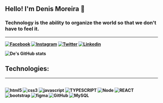 ## <b> Hello! I'm Denis Moreira 👋 

### Technology is the ability to organize the world so that we don't have to feel it. 

<hr>

[![Facebook](https://img.shields.io/badge/Facebook-1877F2?style=for-the-badge&logo=facebook&logoColor=white)](https://www.facebook.com/denis.silva.5667/)
[![Instagram](https://img.shields.io/badge/Instagram-E4405F?style=for-the-badge&logo=instagram&logoColor=white)](https://www.instagram.com/deenismoreira/)
[![Twitter](https://img.shields.io/badge/Twitter-1DA1F2?style=for-the-badge&logo=twitter&logoColor=white)](https://twitter.com/deenis_sm)
[![Linkedin](https://img.shields.io/badge/LinkedIn-0077B5?style=for-the-badge&logo=linkedin&logoColor=white)](https://www.linkedin.com/in/denis-moreira-6888991a2/)

![De's GitHub stats](https://github-readme-stats.vercel.app/api?username=Denis-moreira98&show_icons=true&theme=radical)

## <b> Technologies:
<hr>
<div style="display: inline_block"><br/>
<img aling="center" alt=html5 src="https://img.shields.io/badge/HTML5-E34F26?style=for-the-badge&logo=html5&logoColor=white">
<img aling="center" alt=css3 src="https://img.shields.io/badge/CSS3-1572B6?style=for-the-badge&logo=css3&logoColor=white">
<img aling="center" alt=javascript src="https://img.shields.io/badge/JavaScript-F7DF1E?style=for-the-badge&logo=javascript&logoColor=black">
<img aling="center" alt=TYPESCRIPT src="https://img.shields.io/badge/TypeScript-007ACC?style=for-the-badge&logo=typescript&logoColor=white">
<img aling="center" alt=Node src="https://img.shields.io/badge/Node.js-43853D?style=for-the-badge&logo=node.js&logoColor=white">
<img aling="center" alt=REACT src="https://img.shields.io/badge/React-20232A?style=for-the-badge&logo=react&logoColor=61DAFB">
<img aling="center" alt=bootstrap src="https://img.shields.io/badge/Bootstrap-563D7C?style=for-the-badge&logo=bootstrap&logoColor=white">
<img aling="center" alt=figma src="https://img.shields.io/badge/Figma-F24E1E?style=for-the-badge&logo=figma&logoColor=white">
<img aling="center" alt=GitHub src="https://img.shields.io/badge/GitHub-100000?style=for-the-badge&logo=github&logoColor=white">
<img aling="center" alt=MySQL src=https://img.shields.io/badge/MySQL-00000F?style=for-the-badge&logo=mysql&logoColor=white">


</div>
